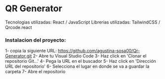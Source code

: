 # QR Generator

Tecnologias utilizadas: React / JavaScript
Librerias utilizadas: TailwindCSS / Qrcode.react

### Instalacion del proyecto:

1- copia la siguiente URL: https://github.com/agustina-sosa00/Qr-Generator.git
2- Abre tu Visual Studio Code
3- Haz click en 'Clonar el repositorio Git...'
4- Pega la URL en el buscador
5- Haz click en 'Dirección URL del repositorio'
6- Selecciona el lugar en donde se va a guardar la carpeta
7- Abre el repositorio
